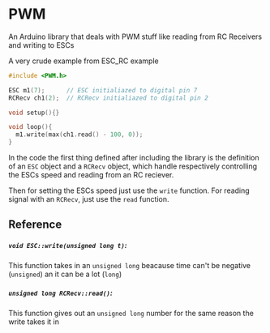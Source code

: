 # PWM
An Arduino library that deals with PWM stuff like reading from RC Receivers and writing to ESCs

A very crude example from ESC_RC example
```cpp
#include <PWM.h>

ESC m1(7);      // ESC initialiazed to digital pin 7
RCRecv ch1(2);  // RCRecv initialiazed to digital pin 2

void setup(){}

void loop(){
  m1.write(max(ch1.read() - 100, 0));
}

```

In the code the first thing defined after including the library is the definition of an `ESC` object and a `RCRecv` object,
which handle respectively controlling the ESCs speed and reading from an RC reciever.


Then for setting the ESCs speed just use the `write` function. For reading signal with an `RCRecv`, just use the `read` function.

## Reference

##### `void ESC::write(unsigned long t)`:  
This function takes in an `unsigned long` beacause time can't be negative (`unsigned`) an it can be a lot (`long`)  

##### `unsigned long RCRecv::read()`:  
This function gives out an `unsigned long` number for the same reason the write takes it in
